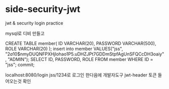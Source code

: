 # side-security-jwt
jwt &amp; security login practice

mysql로 디비 만들고

CREATE TABLE member(
ID 			VARCHAR(20),
PASSWORD	VARCHAR(500),
ROLE		VARCHAR(20)
);
insert into member VALUES("jss", "$2a$10$nmyDUQNFPXHjlohao1P5.uDHZJPt7GDDmStpfAgUnSFQCcDH3oaiy", "ADMIN"); 
SELECT
			ID, PASSWORD, ROLE
		FROM member
		WHERE ID = "jss";
commit;

localhost:8080/login
jss/1234로 로그인 한다음에 개발자도구 jwt-header 토큰 들어오는것 확인


